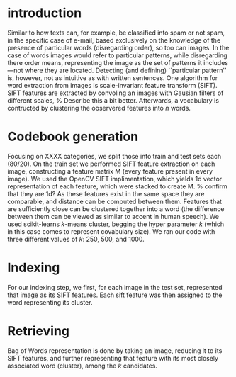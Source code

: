 # introduction
Similar to how texts can, for example, be classified into spam or not spam,
in the specific case of e-mail, based exclusively on the knowledge of the
presence of particular words (disregarding order), so too can images.
In the case of words images would refer to particular patterns, while
disregarding there order means, representing the image as the set of patterns
it includes—not where they are located.
Detecting (and defining) ``particular pattern'' is, however, not as intuitive
as with written sentences.
One algorithm for word extraction from images is
scale-invariant feature transform (SIFT).
SIFT features are extracted by convoling an images with Gausian filters of
different scales, % Describe this a bit better.
Afterwards, a vocabulary is contructed by clustering the observered features
into $n$ words.

# Codebook generation
Focusing on XXXX categories, we split those into train and test sets each (80/20).
On the train set we performed SIFT feature extraction on each image,
constructing a feature matrix M (every feature present in every image).
We used the OpenCV SIFT implimentation, which yields 1d vector representation
of each feature, which were stacked to create M. % confirm that they are 1d?
As these features exist in the same space they are comparable, and distance can
be computed between them. Features that are sufficiently close can be clustered
together into a word (the difference between them can be viewed as similar to 
accent in human speech). We used scikit-learns $k$-means cluster, begging the
hyper parameter $k$ (which in this case comes to represent covabulary size).
We ran our code with three different values of $k$: 250, 500, and 1000.





# Indexing
For our indexing step, we first, for each image in the test set, represented
that image as its SIFT features. Each sift feature was then assigned to the word
representing its cluster.

# Retrieving
Bag of Words representation is done by taking an image, reducing it to its SIFT features, and further representing that feature with its most closely associated word (cluster), among the $k$ candidates.

